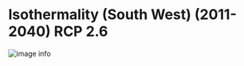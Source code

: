 # Isothermality (South West) (2011-2040) RCP 2.6
![image info]("../../Analysis_Plots/South_West_Extent_OnlyEnvs/Isothermality_SW_1140_126.png")
